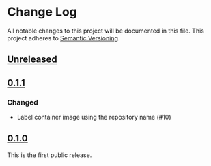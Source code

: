 # Change Log

All notable changes to this project will be documented in this file.
This project adheres to [Semantic Versioning](http://semver.org/).

## [Unreleased]

## [0.1.1]

### Changed
- Label container image using the repository name (#10)

## [0.1.0]

This is the first public release.

[Unreleased]: https://github.com/cybozu-go/cat-gate/compare/v0.1.1...HEAD
[0.1.1]: https://github.com/cybozu-go/cat-gate/compare/v0.1.0...v0.1.1
[0.1.0]: https://github.com/cybozu-go/cat-gate/compare/4b825dc642cb6eb9a060e54bf8d69288fbee4904...v0.1.0

